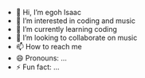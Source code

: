 - 👋 Hi, I’m egoh Isaac 
- 👀 I’m interested in coding and music
- 🌱 I’m currently learning coding 
- 💞️ I’m looking to collaborate on music
- 📫 How to reach me 
- 😄 Pronouns: ...
- ⚡ Fun fact: ...

<!---
SAINTSV59/SAINTSV59 is a ✨ special ✨ repository because its `README.md` (this file) appears on your GitHub profile.
You can click the Preview link to take a look at your changes.
--->
